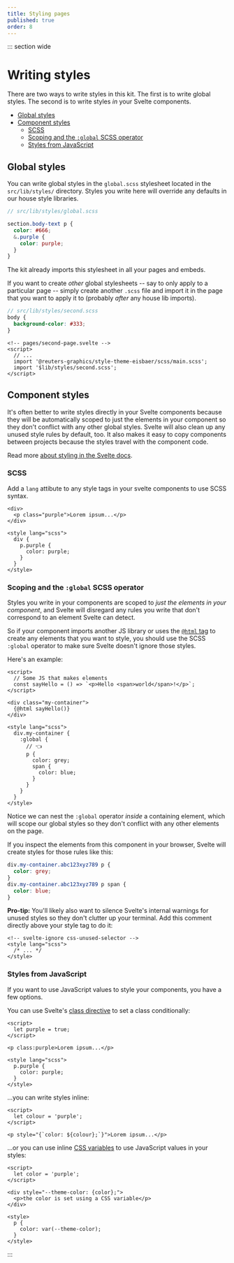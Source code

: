 ```yaml
---
title: Styling pages
published: true
order: 8
---
```


::: section wide

# Writing styles

There are two ways to write styles in this kit. The first is to write global styles. The second is to write styles _in_ your Svelte components.

- [Global styles](#global-styles)
- [Component styles](#component-styles)
  - [SCSS](#scss)
  - [Scoping and the `:global` SCSS operator](#scoping-and-the-global-scss-operator)
  - [Styles from JavaScript](#styles-from-javascript)

## Global styles

You can write global styles in the `global.scss` stylesheet located in the `src/lib/styles/` directory. Styles you write here will override any defaults in our house style libraries.

```SCSS
// src/lib/styles/global.scss

section.body-text p {
  color: #666;
  &.purple {
    color: purple;
  }
}
```

The kit already imports this stylesheet in all your pages and embeds.

If you want to create _other_ global stylesheets -- say to only apply to a particular page -- simply create another `.scss` file and import it in the page that you want to apply it to (probably _after_ any house lib imports).

```scss
// src/lib/styles/second.scss
body {
  background-color: #333;
}
```

```svelte
<!-- pages/second-page.svelte -->
<script>
  // ...
  import '@reuters-graphics/style-theme-eisbaer/scss/main.scss';
  import '$lib/styles/second.scss';
</script>
```

## Component styles

It's often better to write styles directly in your Svelte components because they will be automatically scoped to just the elements in your component so they don't conflict with any other global styles. Svelte will also clean up any unused style rules by default, too. It also makes it easy to copy components between projects because the styles travel with the component code.

Read more [about styling in the Svelte docs](https://svelte.dev/tutorial/styling).

### SCSS

Add a `lang` attibute to any style tags in your svelte components to use SCSS syntax.

```svelte
<div>
  <p class="purple">Lorem ipsum...</p>
</div>

<style lang="scss">
  div {
    p.purple {
      color: purple;
    }
  }
</style>
```

### Scoping and the `:global` SCSS operator

Styles you write in your components are scoped to _just the elements in your component_, and Svelte will disregard any rules you write that don't correspond to an element Svelte can detect.

So if your component imports another JS library or uses the [`@html` tag](https://svelte.dev/tutorial/html-tags) to create any elements that you want to style, you should use the SCSS `:global` operator to make sure Svelte doesn't ignore those styles.

Here's an example:

```svelte
<script>
  // Some JS that makes elements
  const sayHello = () => `<p>Hello <span>world</span>!</p>`;
</script>

<div class="my-container">
  {@html sayHello()}
</div>

<style lang="scss">
  div.my-container {
    :global {
      // 👈
      p {
        color: grey;
        span {
          color: blue;
        }
      }
    }
  }
</style>
```

Notice we can nest the `:global` operator _inside_ a containing element, which will scope our global styles so they don't conflict with any other elements on the page.

If you inspect the elements from this component in your browser, Svelte will create styles for those rules like this:

```css
div.my-container.abc123xyz789 p {
  color: grey;
}
div.my-container.abc123xyz789 p span {
  color: blue;
}
```

**Pro-tip:** You'll likely also want to silence Svelte's internal warnings for unused styles so they don't clutter up your terminal. Add this comment directly above your style tag to do it:

```svelte
<!-- svelte-ignore css-unused-selector -->
<style lang="scss">
  /* ... */
</style>
```

### Styles from JavaScript

If you want to use JavaScript values to style your components, you have a few options.

You can use Svelte's [class directive](https://svelte.dev/tutorial/classes) to set a class conditionally:

```svelte
<script>
  let purple = true;
</script>

<p class:purple>Lorem ipsum...</p>

<style lang="scss">
  p.purple {
    color: purple;
  }
</style>
```

...you can write styles inline:

```svelte
<script>
  let colour = 'purple';
</script>

<p style="{`color: ${colour};`}">Lorem ipsum...</p>
```

...or you can use inline [CSS variables](https://developer.mozilla.org/en-US/docs/Web/CSS/Using_CSS_custom_properties) to use JavaScript values in your styles:

```svelte
<script>
  let color = 'purple';
</script>

<div style="--theme-color: {color};">
  <p>the color is set using a CSS variable</p>
</div>

<style>
  p {
    color: var(--theme-color);
  }
</style>
```

:::
